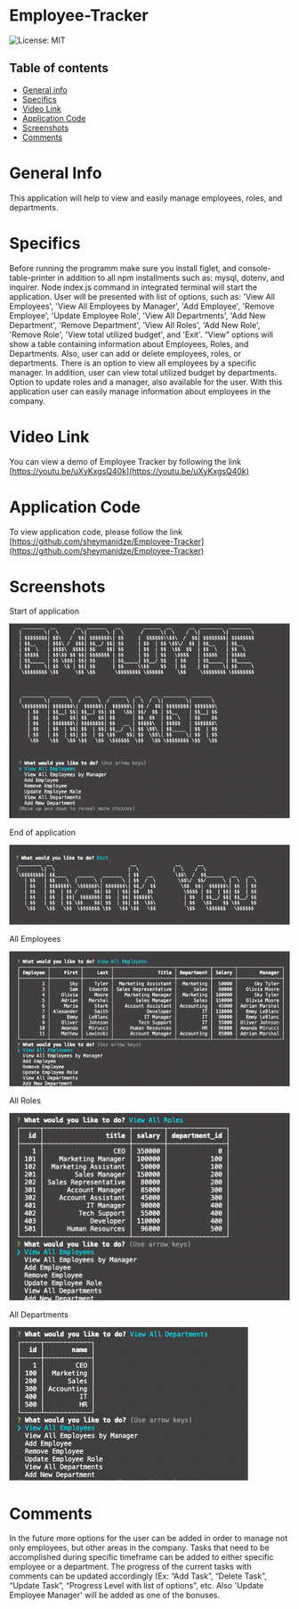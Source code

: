 # Employee-Tracker  

![License: MIT](https://img.shields.io/badge/License-MIT-yellow.svg)

## Table of contents
 * [General info](#General-Info)
 * [Specifics](#Specifics)
 * [Video Link](#Video-Link)
 * [Application Code](#Application-Code)
 * [Screenshots](#Screenshots)
 * [Comments](#Comments)


# General Info

  This application will help to view and easily manage employees, roles, and departments. 


# Specifics

  Before running the programm make sure you install figlet, and console-table-printer in addition to all npm installments such as: mysql, dotenv, and inquirer.  Node index.js command in integrated terminal will start the application. User will be presented with list of options, such as: 'View All Employees', 'View All Employees by Manager', 'Add Employee', 'Remove Employee', 'Update Employee Role', 'View All Departments', 'Add New Department', 'Remove Department', 'View All Roles', 'Add New Role', 'Remove Role', 'View total utilized budget', and 'Exit'. “View” options will show a table containing information about Employees, Roles, and Departments. Also, user can add or delete employees, roles, or departments. There is an option to view all employees by a specific manager. In addition, user can view total utilized budget by departments. Option to update roles and a manager, also available for the user. With this application user can easily manage information about employees in the company.


# Video Link 

 You can view a demo of Employee Tracker by following the link  [https://youtu.be/uXyKxgsQ40k](https://youtu.be/uXyKxgsQ40k)

# Application Code

 To view application code, please follow the link   [https://github.com/sheymanidze/Employee-Tracker](https://github.com/sheymanidze/Employee-Tracker)



# Screenshots

 Start of application

 ![Start](images/start.png)



 End of application

 ![Exit](images/exit.png)



 All Employees

 ![employees](images/employees.png)



 All Roles

 ![Roles](images/roles.png)



 All Departments

 ![departments](images/dep.png)



# Comments

 In the future more options for the user can be added in order to manage not only employees, but other areas in the company. Tasks that need to be accomplished during specific timeframe can be added to either specific employee or a department. The progress of the current tasks with comments can be updated accordingly (Ex: “Add Task”, “Delete Task”, “Update Task”, “Progress Level with list of options”, etc. Also 'Update Employee Manager' will be added as one of the bonuses.